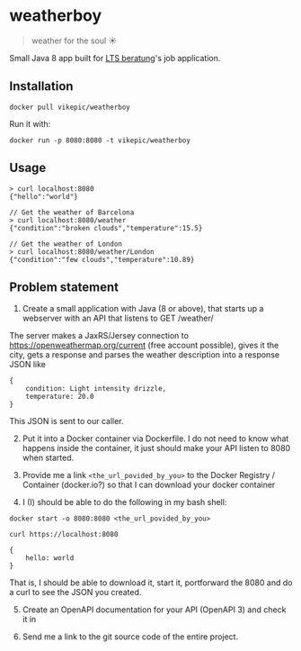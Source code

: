 # weatherboy
> weather for the soul :sunny:

Small Java 8 app built for [LTS beratung](https://angel.co/lts-beratung-1)'s job application.

## Installation

`docker pull vikepic/weatherboy`

Run it with:

`docker run -p 8080:8080 -t vikepic/weatherboy`

## Usage

```
> curl localhost:8080
{"hello":"world"}

// Get the weather of Barcelona
> curl localhost:8080/weather
{"condition":"broken clouds","temperature":15.5}

// Get the weather of London
> curl localhost:8080/weather/London
{"condition":"few clouds","temperature":10.89}
```

## Problem statement

1. Create a small application with Java (8 or above), that starts up a webserver with an API that listens to GET /weather/<city>

The server makes a JaxRS/Jersey connection to https://openweathermap.org/current (free account possible), gives it the city, gets a response and parses the weather description into a response JSON like

```
{
	condition: Light intensity drizzle,
	temperature: 20.0
}
```

This JSON is sent to our caller.

2. Put it into a Docker container via Dockerfile. I do not need to know what happens inside the container, it just should make your API listen to 8080 when started.

3. Provide me a link `<the_url_povided_by_you>` to the Docker Registry / Container (docker.io?) so that I can download your docker container

4. I (I) should be able to do the following in my bash shell:

`docker start -o 8080:8080 <the_url_povided_by_you>`

```
curl https://localhost:8080

{
	hello: world
}
```

That is, I should be able to download it, start it, portforward the 8080 and do a curl to see the JSON you created.

5. Create an OpenAPI documentation for your API (OpenAPI 3) and check it in

6. Send me a link to the git source code of the entire project.
